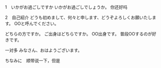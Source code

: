 1　いかがお過ごしですか
いかがお過ごしでしょうか。
你还好吗

2　自己紹介
どうも初めまして、何々と申します、どうぞよろしくお願いたします。
OOと呼んでください。

どちらの方ですか。
ご出身はどちらですか。
OO出身です。
普段OOするのが好きです。　

一对多
みなさん、おはようございます。

ちなみに　顺带说一下，但是